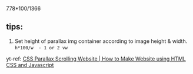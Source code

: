 778*100/1366

## tips:
1. Set height of parallax img container according to image height & width. 
    `h*100/w  - 1 or 2 vw`


yt-ref: [CSS Parallax Scrolling Website | How to Make Website using HTML CSS and Javascript](https://www.youtube.com/watch?v=kmM6mqvnxcs)
